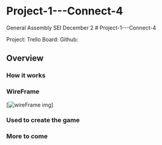 # Project-1---Connect-4
General Assembly SEI December 2 # Project-1---Connect-4

Project:
Trello Board:
Github:

## Overview

### How it works


### WireFrame
[![wireFrame img](file:///Users/iankincaid/Downloads/20191202_123245.jpg)]


### Used to create the game


### More to come